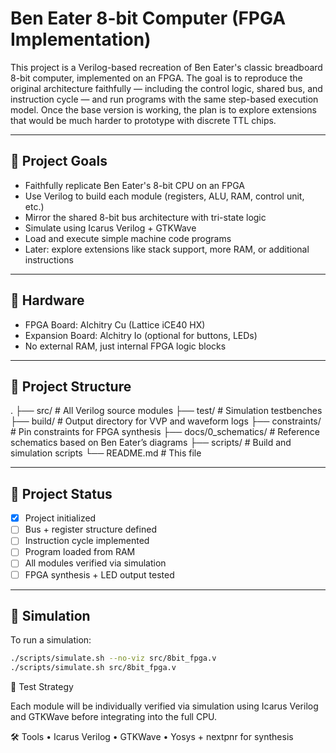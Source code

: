 # Ben Eater 8-bit Computer (FPGA Implementation)

This project is a Verilog-based recreation of Ben Eater's classic breadboard 8-bit computer, implemented on an FPGA. The goal is to reproduce the original architecture faithfully — including the control logic, shared bus, and instruction cycle — and run programs with the same step-based execution model. Once the base version is working, the plan is to explore extensions that would be much harder to prototype with discrete TTL chips.

---

## 🧠 Project Goals

- Faithfully replicate Ben Eater's 8-bit CPU on an FPGA
- Use Verilog to build each module (registers, ALU, RAM, control unit, etc.)
- Mirror the shared 8-bit bus architecture with tri-state logic
- Simulate using Icarus Verilog + GTKWave
- Load and execute simple machine code programs
- Later: explore extensions like stack support, more RAM, or additional instructions

---

## 🧰 Hardware

- FPGA Board: Alchitry Cu (Lattice iCE40 HX)
- Expansion Board: Alchitry Io (optional for buttons, LEDs)
- No external RAM, just internal FPGA logic blocks

---

## 📂 Project Structure

.
├── src/                  # All Verilog source modules
├── test/                 # Simulation testbenches
├── build/                # Output directory for VVP and waveform logs
├── constraints/          # Pin constraints for FPGA synthesis
├── docs/0_schematics/    # Reference schematics based on Ben Eater’s diagrams
├── scripts/              # Build and simulation scripts
└── README.md             # This file

---

## 🚦 Project Status

- [x] Project initialized
- [ ] Bus + register structure defined
- [ ] Instruction cycle implemented
- [ ] Program loaded from RAM
- [ ] All modules verified via simulation
- [ ] FPGA synthesis + LED output tested

---

## 🔧 Simulation

To run a simulation:

```bash
./scripts/simulate.sh --no-viz src/8bit_fpga.v
./scripts/simulate.sh src/8bit_fpga.v
```

🧪 Test Strategy

Each module will be individually verified via simulation using Icarus Verilog and GTKWave before integrating into the full CPU.

🛠️ Tools
 • Icarus Verilog
 • GTKWave
 • Yosys + nextpnr for synthesis

